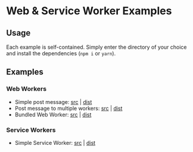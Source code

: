 # Web & Service Worker Examples

## Usage

Each example is self-contained. Simply enter the directory of your choice and install the dependencies (`npm i` or `yarn`).

## Examples

### Web Workers

* Simple post message: [src](./simplePostMessage/src) | [dist](./simplePostMessage/dist)
* Post message to multiple workers: [src](./postMessage/src) | [dist](./postMessage/dist)
* Bundled Web Worker: [src](./bundledWebWorker/src) | [dist](./bundledWebWorker/dist)

### Service Workers

* Simple Service Worker: [src](./simpleServiceWorker/src) | [dist](./simpleServiceWorker/dist)